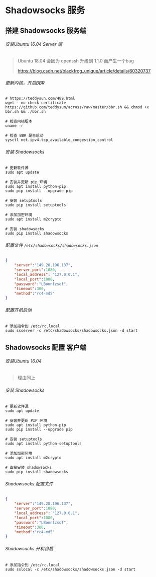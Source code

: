 # Shadowsocks 服务

## 搭建 Shadowsocks 服务端

###### 安装Ubuntu 16.04 Server 端

> Ubuntu 18.04 会因为 openssh 升级到 1.1.0 而产生一个bug
>
> https://blog.csdn.net/blackfrog_unique/article/details/60320737 



###### 更新内核，开启BBR

```shell
# https://teddysun.com/489.html
wget --no-check-certificate https://github.com/teddysun/across/raw/master/bbr.sh && chmod +x bbr.sh && ./bbr.sh

# 检查内核版本
uname -r

# 检查 BBR 是否启动
sysctl net.ipv4.tcp_available_congestion_control
```



###### 安装 Shadowsocks

```shell
# 更新软件源
sudo apt update

# 安装并更新 pip 环境
sudo apt install python-pip
sudo pip install --upgrade pip

# 安装 setuptools
sudo pip install setuptools

# 添加加密环境
sudo apt install m2crypto

# 安装 shadowsocks
sudo pip install shadowsocks
```



###### 配置文件 `/etc/shadowsocks/shadowsocks.json`

```json
{
    "server":"149.28.196.137",
    "server_port":1080,
    "local_address": "127.0.0.1",
    "local_port":1080,
    "password":"LBonnfzsof",
    "timeout":300,
    "method":"rc4-md5"
}
```



###### 配置开机启动

```shell
# 添加指令到 /etc/rc.local
sudo ssserver -c /etc/shadowsocks/shadowsocks.json -d start
```





## Shadowsocks 配置 客户端

###### 安装Ubuntu 16.04

> 理由同上

###### 安装 Shadowsocks

```shell
# 更新软件源
sudo apt update

# 安装并更新 PIP 环境
sudo apt install python-pip
sudo pip install --upgrade pip

# 安装 setuptools
sudo apt install python-setuptools

# 添加加密环境
sudo apt install m2crypto

# 直接安装 shadowsocks
sudo pip install shadowsocks
```

###### Shadowsocks 配置文件

```json
{
    "server":"149.28.196.137",
    "server_port":1080,
    "local_address": "127.0.0.1",
    "local_port":1080,
    "password":"LBonnfzsof",
    "timeout":300,
    "method":"rc4-md5"
}
```

###### Shadowsocks 开机自启

```shell
# 添加指令到 /etc/rc.local
sudo sslocal -c /etc/shadowsocks/shadowsocks.json -d start
```
